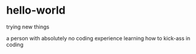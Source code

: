 # hello-world
trying new things

a person with absolutely no coding experience learning how to kick-ass in coding
